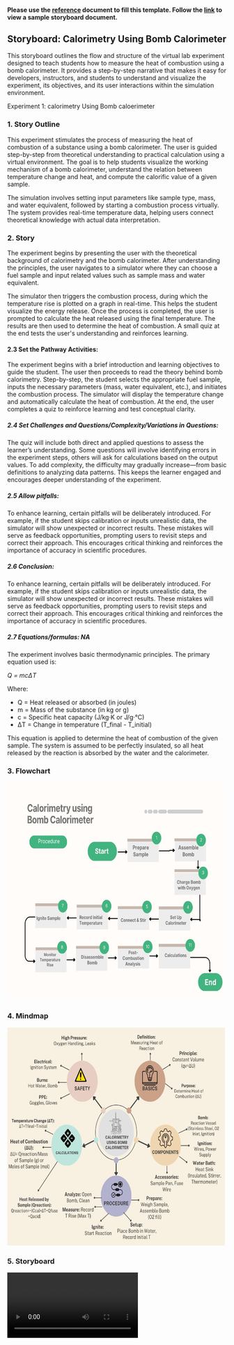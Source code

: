 #### Please use the [reference](https://github.com/virtual-labs/ph3-exp-dev-process/blob/main/storyboard/README.org) document to fill this template. Follow the [link](https://github.com/virtual-labs/ph3-exp-dev-process/tree/main/sample/storyboard) to view a sample storyboard document. 



## Storyboard: Calorimetry Using Bomb Calorimeter

This storyboard outlines the flow and structure of the virtual lab experiment designed to teach students how to measure the heat of combustion using a bomb calorimeter. It provides a step-by-step narrative that makes it easy for developers, instructors, and students to understand and visualize the experiment, its objectives, and its user interactions within the simulation environment.

Experiment 1: calorimetry Using Bomb caloerimeter

### 1. Story Outline
This experiment stimulates the process of measuring the heat of combustion of a substance using a bomb calorimeter. The user is guided step-by-step from theoretical understanding to practical calculation using a virtual environment. The goal is to help students visualize the working mechanism of a bomb calorimeter, understand the relation between temperature change and heat, and compute the calorific value of a given sample.

The simulation involves setting input parameters like sample type, mass, and water equivalent, followed by starting a combustion process virtually. The system provides real-time temperature data, helping users connect theoretical knowledge with actual data interpretation.


### 2. Story
The experiment begins by presenting the user with the theoretical background of calorimetry and the bomb calorimeter. After understanding the principles, the user navigates to a simulator where they can choose a fuel sample and input related values such as sample mass and water equivalent.

The simulator then triggers the combustion process, during which the temperature rise is plotted on a graph in real-time. This helps the student visualize the energy release. Once the process is completed, the user is prompted to calculate the heat released using the final temperature. The results are then used to determine the heat of combustion. A small quiz at the end tests the user's understanding and reinforces learning.


#### 2.3 Set the Pathway Activities:
The experiment begins with a brief introduction and learning objectives to guide the student. The user then proceeds to read the theory behind bomb calorimetry. Step-by-step, the student selects the appropriate fuel sample, inputs the necessary parameters (mass, water equivalent, etc.), and initiates the combustion process. The simulator will display the temperature change and automatically calculate the heat of combustion. At the end, the user completes a quiz to reinforce learning and test conceptual clarity.


##### 2.4 Set Challenges and Questions/Complexity/Variations in Questions:
The quiz will include both direct and applied questions to assess the learner’s understanding. Some questions will involve identifying errors in the experiment steps, others will ask for calculations based on the output values. To add complexity, the difficulty may gradually increase—from basic definitions to analyzing data patterns. This keeps the learner engaged and encourages deeper understanding of the experiment.

##### 2.5 Allow pitfalls:
To enhance learning, certain pitfalls will be deliberately introduced. For example, if the student skips calibration or inputs unrealistic data, the simulator will show unexpected or incorrect results. These mistakes will serve as feedback opportunities, prompting users to revisit steps and correct their approach. This encourages critical thinking and reinforces the importance of accuracy in scientific procedures.
##### 2.6 Conclusion:
To enhance learning, certain pitfalls will be deliberately introduced. For example, if the student skips calibration or inputs unrealistic data, the simulator will show unexpected or incorrect results. These mistakes will serve as feedback opportunities, prompting users to revisit steps and correct their approach. This encourages critical thinking and reinforces the importance of accuracy in scientific procedures.

##### 2.7 Equations/formulas: NA
The experiment involves basic thermodynamic principles. The primary equation used is:

*Q = mcΔT*

Where:  
- Q = Heat released or absorbed (in joules)  
- m = Mass of the substance (in kg or g)  
- c = Specific heat capacity (J/kg·K or J/g·°C)  
- ΔT = Change in temperature (T_final - T_initial)

This equation is applied to determine the heat of combustion of the given sample. The system is assumed to be perfectly insulated, so all heat released by the reaction is absorbed by the water and the calorimeter.


### 3. Flowchart
<img src="https://github.com/deveducode/Calorimetry-using-Bomb-Calorimeter-EdusimVirtual-RECK-/blob/7c98137aef3ca71004999c72580c82eb43ac1f74/storyboard/flowchart/flowchart.jpg" height="500px" width="500px">

### 4. Mindmap
<img src="https://github.com/deveducode/Calorimetry-using-Bomb-Calorimeter-EdusimVirtual-RECK-/blob/7b2fe5a6680982129db9865ab0631c5ad4e9138d/storyboard/mindmap/mindmap.jpg" height="500px" width="500px">

### 5. Storyboard

<video controls="" src="https://github.com/user-attachments/assets/7d28caf9-bec8-4b4c-9c8e-6bbe9c03968b"></video>
